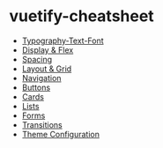 # vuetify-cheatsheet

- [Typography-Text-Font](https://github.com/Adamskoullos/vuetify-cheatsheet/blob/main/text-font-typography.md)
- [Display & Flex](https://github.com/Adamskoullos/vuetify-cheatsheet/blob/main/flex.md)
- [Spacing](https://github.com/Adamskoullos/vuetify-cheatsheet/blob/main/spacing.md)
- [Layout & Grid](https://github.com/Adamskoullos/vuetify-cheatsheet/blob/main/grid.md)
- [Navigation](https://github.com/Adamskoullos/vuetify-cheatsheet/blob/main/nav.md)
- [Buttons](https://github.com/Adamskoullos/vuetify-cheatsheet/blob/main/buttons.md)
- [Cards](https://github.com/Adamskoullos/vuetify-cheatsheet/blob/main/cards.md)
- [Lists]()
- [Forms](https://github.com/Adamskoullos/vuetify-cheatsheet/blob/main/forms.md)
- [Transitions]()
- [Theme Configuration]()
